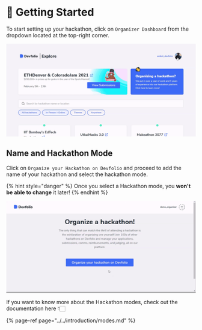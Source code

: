 # 🏁 Getting Started

To start setting up your hackathon, click on `Organizer Dashboard` from the dropdown located at the top-right corner.

![](../../.gitbook/assets/organise.gif)

## Name and Hackathon Mode

Click on `Organize your Hackathon on Devfolio` and proceed to add the name of your hackathon and select the hackathon mode.

{% hint style="danger" %}
Once you select a Hackathon mode, you **won't be able to change** it later!
{% endhint %}

![Start building your hackathon on the Organizer Dashboard](../../.gitbook/assets/organize-a-hackathon.gif)

If you want to know more about the Hackathon modes, check out the documentation here 👇🏻

{% page-ref page="../../introduction/modes.md" %}



